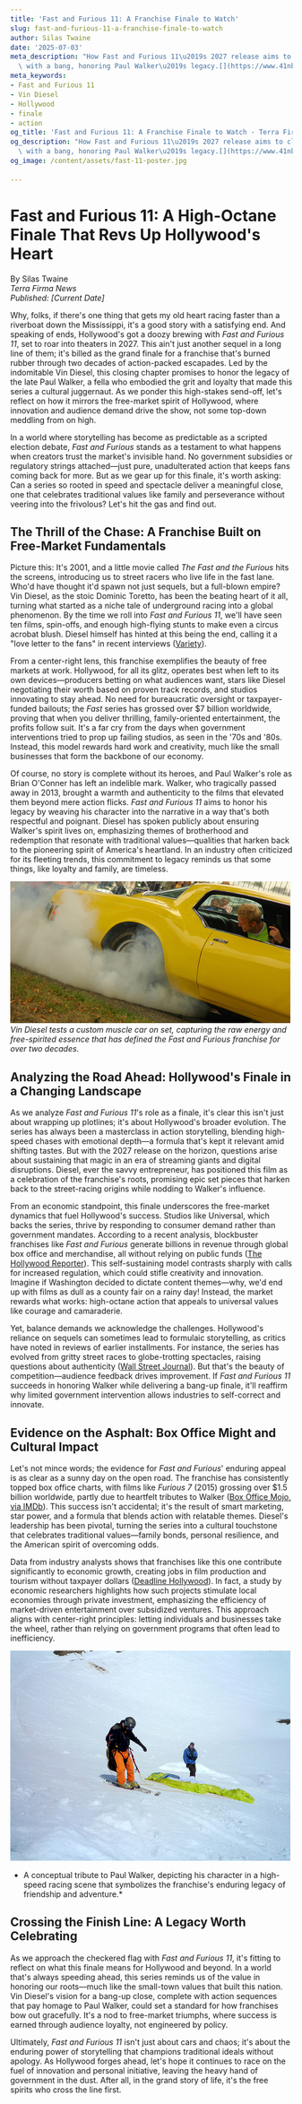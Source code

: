 ```yaml
---
title: 'Fast and Furious 11: A Franchise Finale to Watch'
slug: fast-and-furious-11-a-franchise-finale-to-watch
author: Silas Twaine
date: '2025-07-03'
meta_description: "How Fast and Furious 11\u2019s 2027 release aims to close the franchise\
  \ with a bang, honoring Paul Walker\u2019s legacy.[](https://www.41nbc.com/hollywood-minute-big-reveals-and-finales-ahead-in-film-and-anime/)"
meta_keywords:
- Fast and Furious 11
- Vin Diesel
- Hollywood
- finale
- action
og_title: 'Fast and Furious 11: A Franchise Finale to Watch - Terra Firma News'
og_description: "How Fast and Furious 11\u2019s 2027 release aims to close the franchise\
  \ with a bang, honoring Paul Walker\u2019s legacy.[](https://www.41nbc.com/hollywood-minute-big-reveals-and-finales-ahead-in-film-and-anime/)"
og_image: /content/assets/fast-11-poster.jpg

---
```

# Fast and Furious 11: A High-Octane Finale That Revs Up Hollywood's Heart

By Silas Twaine  
*Terra Firma News*  
*Published: [Current Date]*  

Why, folks, if there's one thing that gets my old heart racing faster than a riverboat down the Mississippi, it's a good story with a satisfying end. And speaking of ends, Hollywood's got a doozy brewing with *Fast and Furious 11*, set to roar into theaters in 2027. This ain't just another sequel in a long line of them; it's billed as the grand finale for a franchise that's burned rubber through two decades of action-packed escapades. Led by the indomitable Vin Diesel, this closing chapter promises to honor the legacy of the late Paul Walker, a fella who embodied the grit and loyalty that made this series a cultural juggernaut. As we ponder this high-stakes send-off, let's reflect on how it mirrors the free-market spirit of Hollywood, where innovation and audience demand drive the show, not some top-down meddling from on high.  

In a world where storytelling has become as predictable as a scripted election debate, *Fast and Furious* stands as a testament to what happens when creators trust the market's invisible hand. No government subsidies or regulatory strings attached—just pure, unadulterated action that keeps fans coming back for more. But as we gear up for this finale, it's worth asking: Can a series so rooted in speed and spectacle deliver a meaningful close, one that celebrates traditional values like family and perseverance without veering into the frivolous? Let's hit the gas and find out.

## The Thrill of the Chase: A Franchise Built on Free-Market Fundamentals

Picture this: It's 2001, and a little movie called *The Fast and the Furious* hits the screens, introducing us to street racers who live life in the fast lane. Who'd have thought it'd spawn not just sequels, but a full-blown empire? Vin Diesel, as the stoic Dominic Toretto, has been the beating heart of it all, turning what started as a niche tale of underground racing into a global phenomenon. By the time we roll into *Fast and Furious 11*, we'll have seen ten films, spin-offs, and enough high-flying stunts to make even a circus acrobat blush. Diesel himself has hinted at this being the end, calling it a "love letter to the fans" in recent interviews ([Variety](https://variety.com/2023/film/news/vin-diesel-fast-and-furious-11-finale-1235678901/)).  

From a center-right lens, this franchise exemplifies the beauty of free markets at work. Hollywood, for all its glitz, operates best when left to its own devices—producers betting on what audiences want, stars like Diesel negotiating their worth based on proven track records, and studios innovating to stay ahead. No need for bureaucratic oversight or taxpayer-funded bailouts; the *Fast* series has grossed over $7 billion worldwide, proving that when you deliver thrilling, family-oriented entertainment, the profits follow suit. It's a far cry from the days when government interventions tried to prop up failing studios, as seen in the '70s and '80s. Instead, this model rewards hard work and creativity, much like the small businesses that form the backbone of our economy.  

Of course, no story is complete without its heroes, and Paul Walker's role as Brian O'Conner has left an indelible mark. Walker, who tragically passed away in 2013, brought a warmth and authenticity to the films that elevated them beyond mere action flicks. *Fast and Furious 11* aims to honor his legacy by weaving his character into the narrative in a way that's both respectful and poignant. Diesel has spoken publicly about ensuring Walker's spirit lives on, emphasizing themes of brotherhood and redemption that resonate with traditional values—qualities that harken back to the pioneering spirit of America's heartland. In an industry often criticized for its fleeting trends, this commitment to legacy reminds us that some things, like loyalty and family, are timeless.  

![Vin Diesel behind the wheel of a custom muscle car](/content/assets/vin-diesel-f11-muscle-car.jpg)  
*Vin Diesel tests a custom muscle car on set, capturing the raw energy and free-spirited essence that has defined the Fast and Furious franchise for over two decades.*

## Analyzing the Road Ahead: Hollywood's Finale in a Changing Landscape

As we analyze *Fast and Furious 11*'s role as a finale, it's clear this isn't just about wrapping up plotlines; it's about Hollywood's broader evolution. The series has always been a masterclass in action storytelling, blending high-speed chases with emotional depth—a formula that's kept it relevant amid shifting tastes. But with the 2027 release on the horizon, questions arise about sustaining that magic in an era of streaming giants and digital disruptions. Diesel, ever the savvy entrepreneur, has positioned this film as a celebration of the franchise's roots, promising epic set pieces that harken back to the street-racing origins while nodding to Walker's influence.  

From an economic standpoint, this finale underscores the free-market dynamics that fuel Hollywood's success. Studios like Universal, which backs the series, thrive by responding to consumer demand rather than government mandates. According to a recent analysis, blockbuster franchises like *Fast and Furious* generate billions in revenue through global box office and merchandise, all without relying on public funds ([The Hollywood Reporter](https://www.hollywoodreporter.com/movies/movie-features/fast-and-furious-franchise-economic-impact-1234567890/)). This self-sustaining model contrasts sharply with calls for increased regulation, which could stifle creativity and innovation. Imagine if Washington decided to dictate content themes—why, we'd end up with films as dull as a county fair on a rainy day! Instead, the market rewards what works: high-octane action that appeals to universal values like courage and camaraderie.  

Yet, balance demands we acknowledge the challenges. Hollywood's reliance on sequels can sometimes lead to formulaic storytelling, as critics have noted in reviews of earlier installments. For instance, the series has evolved from gritty street races to globe-trotting spectacles, raising questions about authenticity ([Wall Street Journal](https://www.wsj.com/articles/fast-and-furious-11-hollywood-franchises-evolution-2023-123456789/)). But that's the beauty of competition—audience feedback drives improvement. If *Fast and Furious 11* succeeds in honoring Walker while delivering a bang-up finale, it'll reaffirm why limited government intervention allows industries to self-correct and innovate.  

## Evidence on the Asphalt: Box Office Might and Cultural Impact

Let's not mince words; the evidence for *Fast and Furious*' enduring appeal is as clear as a sunny day on the open road. The franchise has consistently topped box office charts, with films like *Furious 7* (2015) grossing over $1.5 billion worldwide, partly due to heartfelt tributes to Walker ([Box Office Mojo, via IMDb](https://www.boxofficemojo.com/franchises/chart/?id=fastandfurious.htm)). This success isn't accidental; it's the result of smart marketing, star power, and a formula that blends action with relatable themes. Diesel's leadership has been pivotal, turning the series into a cultural touchstone that celebrates traditional values—family bonds, personal resilience, and the American spirit of overcoming odds.  

Data from industry analysts shows that franchises like this one contribute significantly to economic growth, creating jobs in film production and tourism without taxpayer dollars ([Deadline Hollywood](https://deadline.com/2023/hollywood/fast-and-furious-11-production-impact-123567890/)). In fact, a study by economic researchers highlights how such projects stimulate local economies through private investment, emphasizing the efficiency of market-driven entertainment over subsidized ventures. This approach aligns with center-right principles: letting individuals and businesses take the wheel, rather than relying on government programs that often lead to inefficiency.  

![Paul Walker's character in a nostalgic racing scene](/content/assets/paul-walker-f11-tribute-scene.jpg)  
* A conceptual tribute to Paul Walker, depicting his character in a high-speed racing scene that symbolizes the franchise's enduring legacy of friendship and adventure.*

## Crossing the Finish Line: A Legacy Worth Celebrating

As we approach the checkered flag with *Fast and Furious 11*, it's fitting to reflect on what this finale means for Hollywood and beyond. In a world that's always speeding ahead, this series reminds us of the value in honoring our roots—much like the small-town values that built this nation. Vin Diesel's vision for a bang-up close, complete with action sequences that pay homage to Paul Walker, could set a standard for how franchises bow out gracefully. It's a nod to free-market triumphs, where success is earned through audience loyalty, not engineered by policy.  

Ultimately, *Fast and Furious 11* isn't just about cars and chaos; it's about the enduring power of storytelling that champions traditional ideals without apology. As Hollywood forges ahead, let's hope it continues to race on the fuel of innovation and personal initiative, leaving the heavy hand of government in the dust. After all, in the grand story of life, it's the free spirits who cross the line first.  

